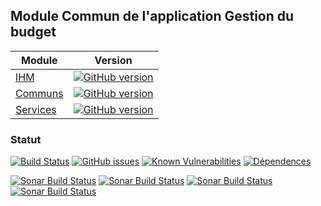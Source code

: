 ## Module Commun de l'application Gestion du budget

| Module | Version |
|----------|----------|
| [IHM](https://github.com/vzwingma/gestion-budget) |  [![GitHub version](https://badge.fury.io/gh/vzwingma%2Fgestion-budget.svg)](https://badge.fury.io/gh/vzwingma%2Fgestion-budget) |
| [Communs](https://github.com/vzwingma/gestion-budget-communs) | [![GitHub version](https://badge.fury.io/gh/vzwingma%2Fgestion-budget-communs.svg)](https://badge.fury.io/gh/vzwingma%2Fgestion-budget-communs) |
| [Services](https://github.com/vzwingma/gestion-budget-services) | [![GitHub version](https://badge.fury.io/gh/vzwingma%2Fgestion-budget-services.svg)](https://badge.fury.io/gh/vzwingma%2Fgestion-budget-services)

### Statut

[![Build Status](https://img.shields.io/travis/com/vzwingma/gestion-budget-communs.svg)](https://travis-ci.com/vzwingma/gestion-budget-communs/branches)
[![GitHub issues](https://img.shields.io/github/issues-raw/vzwingma/gestion-budget-communs.svg?style=flat-square)](https://github.com/vzwingma/gestion-budget-communs/issues)
[![Known Vulnerabilities](https://snyk.io/test/github/vzwingma/gestion-budget-communs/badge.svg?targetFile=pom.xml)](https://snyk.io/test/github/vzwingma/gestion-budget-communs)
[![Dépendences](https://img.shields.io/librariesio/github/vzwingma/gestion-budget-communs.svg)](https://libraries.io/github/vzwingma/gestion-budget-communs)

<a href="https://sonarcloud.io/dashboard?id=gestion-budget-communs"><img alt="Sonar Build Status" src="https://sonarcloud.io/api/project_badges/measure?project=gestion-budget-communs&metric=coverage" /></a>
<a href="https://sonarcloud.io/dashboard?id=gestion-budget-communs"><img alt="Sonar Build Status" src="https://sonarcloud.io/api/project_badges/measure?project=gestion-budget-communs&metric=sqale_rating" /></a>
<a href="https://sonarcloud.io/dashboard?id=gestion-budget-communs"><img alt="Sonar Build Status" src="https://sonarcloud.io/api/project_badges/measure?project=gestion-budget-communs&metric=reliability_rating" /></a>
<a href="https://sonarcloud.io/dashboard?id=gestion-budget-communs"><img alt="Sonar Build Status" src="https://sonarcloud.io/api/project_badges/measure?project=gestion-budget-communs&metric=security_rating" /></a>
